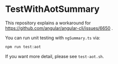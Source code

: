 # TestWithAotSummary

This repository explains a workaround for https://github.com/angular/angular-cli/issues/6650 .

You can run unit testing with `ngSummary.ts` via:

```sh
npm run test:aot
```

If you want more detail, please see `test-aot.sh`.
